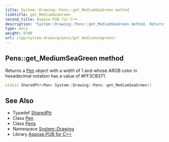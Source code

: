 ```yaml
---
title: System::Drawing::Pens::get_MediumSeaGreen method
linktitle: get_MediumSeaGreen
second_title: Aspose.PUB for C++
description: 'System::Drawing::Pens::get_MediumSeaGreen method. Returns a Pen object with a width of 1 and whose ARGB color in hexadecimal notation has a value of #FF3CB371 in C++.'
type: docs
weight: 8700
url: /cpp/system.drawing/pens/get_mediumseagreen/
---
```

## Pens::get_MediumSeaGreen method


Returns a [Pen](../../pen/) object with a width of 1 and whose ARGB color in hexadecimal notation has a value of #FF3CB371.

```cpp
static SharedPtr<Pen> System::Drawing::Pens::get_MediumSeaGreen()
```

## See Also

* Typedef [SharedPtr](../../../system/sharedptr/)
* Class [Pen](../../pen/)
* Class [Pens](../)
* Namespace [System::Drawing](../../)
* Library [Aspose.PUB for C++](../../../)
